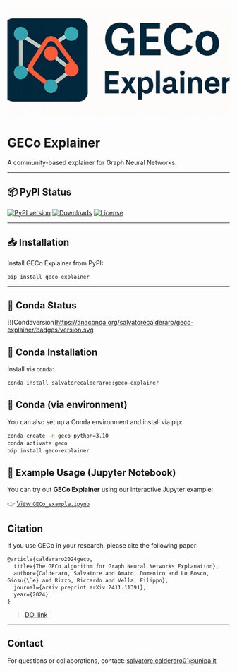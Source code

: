 ![GECo Logo](GECO_logo.jpg)

# GECo Explainer

A community-based explainer for Graph Neural Networks.

---

## 📦 PyPI Status

[![PyPI version](https://img.shields.io/pypi/v/geco_explainer.svg)](https://pypi.org/project/geco_explainer/)
[![Downloads](https://pepy.tech/badge/geco_explainer)](https://pepy.tech/project/geco_explainer)
[![License](https://img.shields.io/pypi/l/geco_explainer.svg)](LICENSE.txt)

---

## 📥 Installation

Install GECo Explainer from PyPI:

```bash
pip install geco-explainer
```
---
## 🐍 Conda Status
[![Condaversion]https://anaconda.org/salvatorecalderaro/geco-explainer/badges/version.svg


## 🐍 Conda Installation

Install via `conda`:

```bash
conda install salvatorecalderaro::geco-explainer
```
## 🐍 Conda (via environment)

You can also set up a Conda environment and install via pip:

```bash
conda create -n geco python=3.10
conda activate geco
pip install geco-explainer
```

## 📘 Example Usage (Jupyter Notebook)

You can try out **GECo Explainer** using our interactive Jupyter example:

👉 [View `GECo_example.ipynb`](./example.ipynb)


## Citation

If you use GECo in your research, please cite the following paper:
```
@article{calderaro2024geco,
  title={The GECo algorithm for Graph Neural Networks Explanation},
  author={Calderaro, Salvatore and Amato, Domenico and Lo Bosco, Giosu{\`e} and Rizzo, Riccardo and Vella, Filippo},
  journal={arXiv preprint arXiv:2411.11391},
  year={2024}
}
```

> [DOI link](https://arxiv.org/abs/2411.11391)

---

## Contact

For questions or collaborations, contact: [salvatore.calderaro01@unipa.it](mailto:salvatore.calderaro01@unipa.it)
